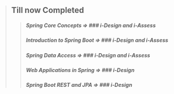 > ## Till now Completed
>> ##### Spring Core Concepts         =>  ### i-Design and i-Assess
>> ##### Introduction to Spring Boot  =>  ### i-Design and i-Assess
>> ##### Spring Data Access           =>  ### i-Design and i-Assess
>> ##### Web Applications in Spring   =>  ### i-Design
>> ##### Spring Boot REST and JPA     =>  ### i-Design
